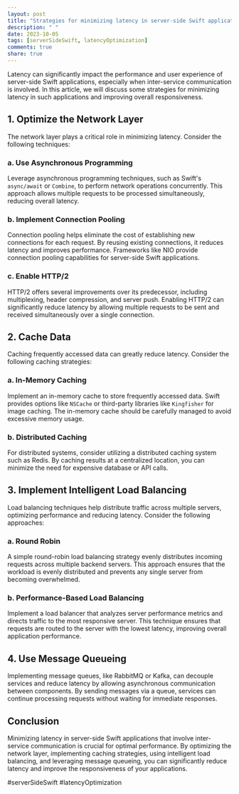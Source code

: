 ```yaml
---
layout: post
title: "Strategies for minimizing latency in server-side Swift applications that involve inter-service communication"
description: " "
date: 2023-10-05
tags: [serverSideSwift, latencyOptimization]
comments: true
share: true
---
```


Latency can significantly impact the performance and user experience of server-side Swift applications, especially when inter-service communication is involved. In this article, we will discuss some strategies for minimizing latency in such applications and improving overall responsiveness.

## 1. Optimize the Network Layer

The network layer plays a critical role in minimizing latency. Consider the following techniques:

### a. Use Asynchronous Programming

Leverage asynchronous programming techniques, such as Swift's `async/await` or `Combine`, to perform network operations concurrently. This approach allows multiple requests to be processed simultaneously, reducing overall latency.

### b. Implement Connection Pooling

Connection pooling helps eliminate the cost of establishing new connections for each request. By reusing existing connections, it reduces latency and improves performance. Frameworks like NIO provide connection pooling capabilities for server-side Swift applications.

### c. Enable HTTP/2

HTTP/2 offers several improvements over its predecessor, including multiplexing, header compression, and server push. Enabling HTTP/2 can significantly reduce latency by allowing multiple requests to be sent and received simultaneously over a single connection.

## 2. Cache Data

Caching frequently accessed data can greatly reduce latency. Consider the following caching strategies:

### a. In-Memory Caching

Implement an in-memory cache to store frequently accessed data. Swift provides options like `NSCache` or third-party libraries like `Kingfisher` for image caching. The in-memory cache should be carefully managed to avoid excessive memory usage.

### b. Distributed Caching

For distributed systems, consider utilizing a distributed caching system such as Redis. By caching results at a centralized location, you can minimize the need for expensive database or API calls.

## 3. Implement Intelligent Load Balancing

Load balancing techniques help distribute traffic across multiple servers, optimizing performance and reducing latency. Consider the following approaches:

### a. Round Robin

A simple round-robin load balancing strategy evenly distributes incoming requests across multiple backend servers. This approach ensures that the workload is evenly distributed and prevents any single server from becoming overwhelmed.

### b. Performance-Based Load Balancing

Implement a load balancer that analyzes server performance metrics and directs traffic to the most responsive server. This technique ensures that requests are routed to the server with the lowest latency, improving overall application performance.

## 4. Use Message Queueing

Implementing message queues, like RabbitMQ or Kafka, can decouple services and reduce latency by allowing asynchronous communication between components. By sending messages via a queue, services can continue processing requests without waiting for immediate responses.

## Conclusion

Minimizing latency in server-side Swift applications that involve inter-service communication is crucial for optimal performance. By optimizing the network layer, implementing caching strategies, using intelligent load balancing, and leveraging message queueing, you can significantly reduce latency and improve the responsiveness of your applications.

#serverSideSwift #latencyOptimization